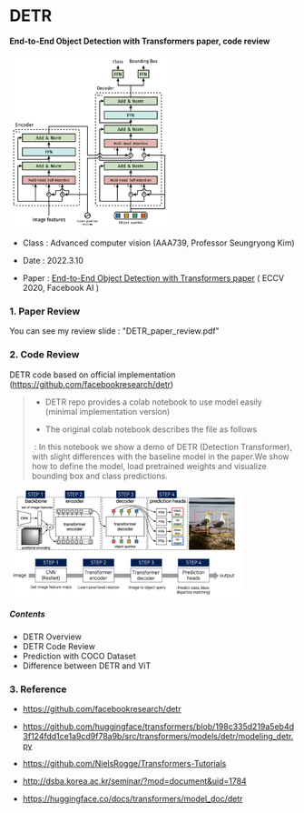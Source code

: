 # DETR
**End-to-End Object Detection with Transformers paper, code review**

<img src="./img/DETR.png" alt="DETR" style="zoom:30%;" />

* Class : Advanced computer vision (AAA739, Professor Seungryong Kim)
* Date : 2022.3.10

* Paper : [End-to-End Object Detection with Transformers paper]() ( ECCV 2020, Facebook AI ) 



### 1. Paper Review

You can see my review slide : "DETR_paper_review.pdf"



### 2. Code Review

DETR code based on official implementation (https://github.com/facebookresearch/detr)

> * DETR repo provides a colab notebook to use model easily (minimal implementation version)
>
> * The original colab notebook describes the file as follows
>
> ​        : In this notebook we show a demo of DETR (Detection Transformer), with slight differences with the baseline model in the paper.We show how to define the model, load pretrained weights and visualize bounding box and class predictions.



<img src="./img/Overview.png" alt="DETR" style="zoom:40%;" />

##### Contents 

* DETR Overview
* DETR Code Review
* Prediction with COCO Dataset
* Difference between DETR and ViT 



### 3. Reference

* https://github.com/facebookresearch/detr

* https://github.com/huggingface/transformers/blob/198c335d219a5eb4d3f124fdd1ce1a9cd9f78a9b/src/transformers/models/detr/modeling_detr.py

* https://github.com/NielsRogge/Transformers-Tutorials

* http://dsba.korea.ac.kr/seminar/?mod=document&uid=1784

* https://huggingface.co/docs/transformers/model_doc/detr
